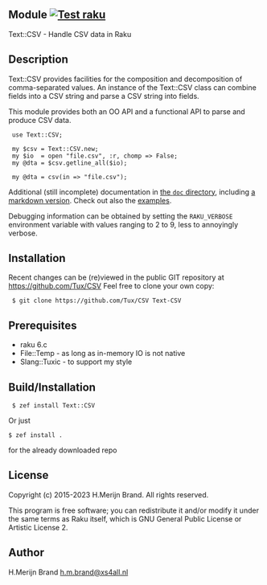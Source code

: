 Module [![Test raku](https://github.com/Tux/CSV/actions/workflows/test.yaml/badge.svg)](https://github.com/Tux/CSV/actions/workflows/test.yaml)
------
Text::CSV - Handle CSV data in Raku

Description
-----------
Text::CSV provides facilities for the composition and decomposition
of comma-separated values.  An instance of the Text::CSV class can
combine fields into a CSV string and parse a CSV string into fields.

This module provides both an OO API and a functional API to parse
and produce CSV data.
```
 use Text::CSV;

 my $csv = Text::CSV.new;
 my $io  = open "file.csv", :r, chomp => False;
 my @dta = $csv.getline_all($io);

 my @dta = csv(in => "file.csv");
```

Additional (still incomplete) documentation in [the `doc` directory](/doc), including [a markdown version](/doc/Text-CSV.md). Check out also the [examples](/examples).

Debugging information can be obtained by setting the `RAKU_VERBOSE`
environment variable with values ranging to 2 to 9, less to annoyingly verbose.

## Installation 

Recent changes can be (re)viewed in the public GIT repository at
https://github.com/Tux/CSV
Feel free to clone your own copy:
```
 $ git clone https://github.com/Tux/CSV Text-CSV
```

Prerequisites
-------------
* raku 6.c
* File::Temp   - as long as in-memory IO is not native
* Slang::Tuxic - to support my style

Build/Installation
------------------
```
 $ zef install Text::CSV
``` 

Or just 

```shell
$ zef install .
```

for the already downloaded repo
 
License
-------
Copyright (c) 2015-2023 H.Merijn Brand.  All rights reserved.

This program is free software; you can redistribute it and/or
modify it under the same terms as Raku itself, which is
GNU General Public License or Artistic License 2.


Author
------
H.Merijn Brand <h.m.brand@xs4all.nl>
